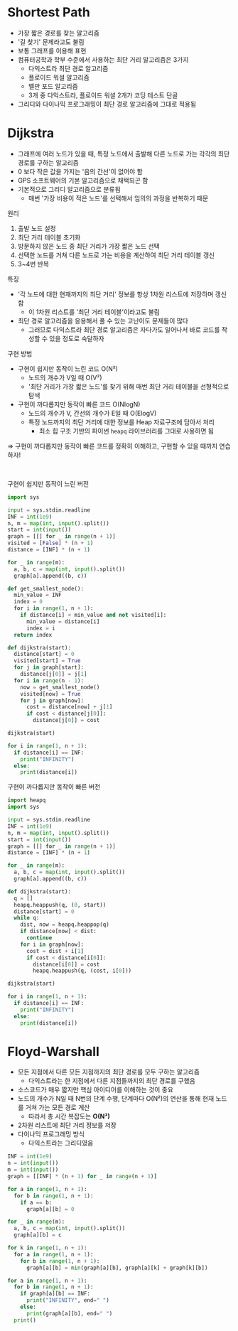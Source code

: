 # Shortest Path

- 가장 짧은 경로를 찾는 알고리즘
- '길 찾기' 문제라고도 불림
- 보통 그래프를 이용해 표현
- 컴퓨터공학과 학부 수준에서 사용하는 최단 거리 알고리즘은 3가지
  - 다익스트라 최단 경로 알고리즘
  - 플로이드 워셜 알고리즘
  - 벨만 포드 알고리즘
  - 3개 중 다익스트라, 플로이드 워셜 2개가 코딩 테스트 단골
- 그리디와 다이나믹 프로그래밍이 최단 경로 알고리즘에 그대로 적용됨

# Dijkstra

- 그래프에 여러 노드가 있을 때, 특정 노드에서 출발해 다른 노드로 가는 각각의 최단 경로를 구하는 알고리즘
- 0 보다 작은 값을 가지는 '음의 간선'이 없어야 함
- GPS 소프트웨어의 기본 알고리즘으로 채택되곤 함
- 기본적으로 그리디 알고리즘으로 분류됨
  - 매번 '가장 비용이 적은 노드'를 선택해서 임의의 과정을 반복하기 때문

원리

1. 출발 노드 설정
2. 최단 거리 테이블 초기화
3. 방문하지 않은 노드 중 최단 거리가 가장 짧은 노드 선택
4. 선택한 노드를 거쳐 다른 노드로 가는 비용을 계산하여 최단 거리 테이블 갱신
5. 3~4번 반복

특징

- '각 노드에 대한 현재까지의 최단 거리' 정보를 항상 1차원 리스트에 저장하며 갱신함
  - 이 1차원 리스트를 '최단 거리 테이블'이라고도 불림
- 최단 경로 알고리즘을 응용해서 풀 수 있는 고난이도 문제들이 많다
  - 그러므로 다익스트라 최단 경로 알고리즘은 자다가도 일어나서 바로 코드를 작성할 수 있을 정도로 숙달하자

구현 방법

- 구현이 쉽지만 동작이 느린 코드 O(N²)
  - 노드의 개수가 V일 때 O(V²)
  - '최단 거리가 가장 짧은 노드'를 찾기 위해 매번 최단 거리 테이블을 선형적으로 탐색
- 구현이 까다롭지만 동작이 빠른 코드 O(NlogN)
  - 노드의 개수가 V, 간선의 개수가 E일 때 O(ElogV)
  - 특정 노드까지의 최단 거리에 대한 정보를 Heap 자료구조에 담아서 처리
    - 최소 힙 구조 기반의 파이썬 `heapq` 라이브러리를 그대로 사용하면 됨

⇒ 구현이 까다롭지만 동작이 빠른 코드를 정확히 이해하고, 구현할 수 있을 때까지 연습하자!

<br>

구현이 쉽지만 동작이 느린 버전

```py
import sys

input = sys.stdin.readline
INF = int(1e9)
n, m = map(int, input().split())
start = int(input())
graph = [[] for _ in range(n + 1)]
visited = [False] * (n + 1)
distance = [INF] * (n + 1)

for _ in range(m):
  a, b, c = map(int, input().split())
  graph[a].append((b, c))

def get_smallest_node():
  min_value = INF
  index = 0
  for i in range(1, n + 1):
    if distance[i] < min_value and not visited[i]:
      min_value = distance[i]
      index = i
  return index

def dijkstra(start):
  distance[start] = 0
  visited[start] = True
  for j in graph[start]:
    distance[j[0]] = j[1]
  for i in range(n - 1):
    now = get_smallest_node()
    visited[now] = True
    for j in graph[now]:
      cost = distance[now] + j[1]
      if cost < distance[j[0]]:
        distance[j[0]] = cost

dijkstra(start)

for i in range(1, n + 1):
  if distance[i] == INF:
    print("INFINITY")
  else:
    print(distance[i])
```

구현이 까다롭지만 동작이 빠른 버전

```py
import heapq
import sys

input = sys.stdin.readline
INF = int(1e9)
n, m = map(int, input().split())
start = int(input())
graph = [[] for _ in range(n + 1)]
distance = [INF] * (n + 1)

for _ in range(m):
  a, b, c = map(int, input().split())
  graph[a].append((b, c))

def dijkstra(start):
  q = []
  heapq.heappush(q, (0, start))
  distance[start] = 0
  while q:
    dist, now = heapq.heappop(q)
    if distance[now] < dist:
      continue
    for i in graph[now]:
      cost = dist + i[1]
      if cost < distance[i[0]]:
        distance[i[0]] = cost
        heapq.heappush(q, (cost, i[0]))

dijkstra(start)

for i in range(1, n + 1):
  if distance[i] == INF:
    print("INFINITY")
  else:
    print(distance[i])
```

# Floyd-Warshall

- 모든 지점에서 다른 모든 지점까지의 최단 경로를 모두 구하는 알고리즘
  - 다익스트라는 한 지점에서 다른 지점들까지의 최단 경로를 구했음
- 소스코드가 매우 짧지만 핵심 아이디어를 이해하는 것이 중요
- 노드의 개수가 N일 때 N번의 단계 수행, 단계마다 O(N²)의 연산을 통해 현재 노드를 거쳐 가는 모든 경로 계산
  - 따라서 총 시간 복잡도는 **O(N³)**
- 2차원 리스트에 최단 거리 정보를 저장
- 다이나믹 프로그래밍 방식
  - 다익스트라는 그리디였음

```py
INF = int(1e9)
n = int(input())
m = int(input())
graph = [[INF] * (n + 1) for _ in range(n + 1)]

for a in range(1, n + 1):
  for b in range(1, n + 1):
    if a == b:
      graph[a][b] = 0

for _ in range(m):
  a, b, c = map(int, input().split())
  graph[a][b] = c

for k in range(1, n + 1):
  for a in range(1, n + 1):
    for b in range(1, n + 1):
      graph[a][b] = min(graph[a][b], graph[a][k] + graph[k][b])

for a in range(1, n + 1):
  for b in range(1, n + 1):
    if graph[a][b] == INF:
      print("INFINITY", end=" ")
    else:
      print(graph[a][b], end=" ")
  print()
```
